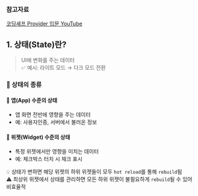 ### 참고자료  
[코딩셰프 Provider 입문 YouTube](https://www.youtube.com/watch?v=-3iD7f3e_SU)  

## 1. 상태(State)란?  
> UI에 변화를 주는 데이터  
> ✅ 예시: 라이트 모드 → 다크 모드 전환  

### 🔹 상태의 종류  
#### 📌 **앱(App) 수준의 상태**  
- 앱 화면 전반에 영향을 주는 데이터  
- 예: 사용자인증, 서버에서 불러온 정보  

#### 📌 **위젯(Widget) 수준의 상태**  
- 특정 위젯에서만 영향을 미치는 데이터  
- 예: 체크박스 터치 시 체크 표시  

💡 상태가 변하면 해당 위젯의 하위 위젯들이 모두 `hot reload`를 통해 `rebuild`됨 <br> 
⚠️ 최상위 위젯에서 상태를 관리하면 모든 하위 위젯이 불필요하게 `rebuild`될 수 있어 비효율적 
